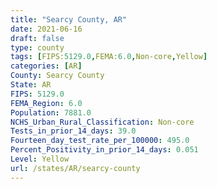 ```yaml
---
title: "Searcy County, AR"
date: 2021-06-16
draft: false
type: county
tags: [FIPS:5129.0,FEMA:6.0,Non-core,Yellow]
categories: [AR]
County: Searcy County
State: AR
FIPS: 5129.0
FEMA_Region: 6.0
Population: 7881.0
NCHS_Urban_Rural_Classification: Non-core
Tests_in_prior_14_days: 39.0
Fourteen_day_test_rate_per_100000: 495.0
Percent_Positivity_in_prior_14_days: 0.051
Level: Yellow
url: /states/AR/searcy-county
---
```



